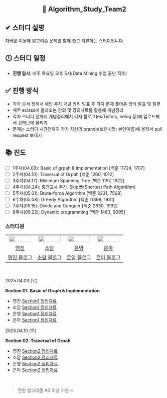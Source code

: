 <div align="center">
  
## 📘 Algorithm_Study_Team2

</div>

## ✔ 스터디 설명  
자바를 이용해 알고리즘 문제를 함께 풀고 리뷰하는 스터디입니다.  

## 🕒 스터디 일정  
- **진행 일시**: 매주 목요일 오후 5시(Data Mining 수업 끝난 직후)

## ✅ 진행 방식
- 각자 순서 정해서 해당 주차 개념 정리 발표 후 각자 문제 풀어온 방식 발표 및 질문
- 매주 eclass에 올라오는 강의 및 강의자료를 활용해 개념정리
- 각자 스터디 전까지 개념정리해서 각자 블로그(ex.Tistory, velog 등)에 업로드해서 깃허브에 올리기
- 문제는 스터디 시간전까지 각자 자신의 branch(브랜치명: 본인이름)에 올려서 pull request 보내기

## 📚 진도  
- [ ] 1주차(04.03): Basic of grpah & Implementation [백준 11724, 1707]
- [ ] 2주차(04.10): Traversal of Grpah [백준 1260, 1012]
- [ ] 3주차(04.17): Minimum Spanning Tree [백준 1197, 1922]
- [ ] 4주차(04.24): 중간고사 주간. Skip😎(Shortest Path Algorithm)
- [ ] 5주차(05.01): Brute-force Algorithm [백준 2231, 7568]
- [ ] 6주차(05.08): Greedy Algorithm [백준 11399, 1931]
- [ ] 7주차(05.15): Divide and Conquer [백준 2630, 1992]
- [ ] 8주차(05.22): Dynamic programming [백준 1463, 9095]

### 스터디원

<table align="center">
<tr align="center">
<td><img src="https://avatars.githubusercontent.com/u/156926628?v=4" style="width:95%;"></td>
<td><img src="https://avatars.githubusercontent.com/u/156926628?v=4" style="width:95%;"></td>
<td><img src="https://avatars.githubusercontent.com/u/156926628?v=4" style="width:95%; "></td>
<td><img src="https://avatars.githubusercontent.com/u/156926628?v=4" style="width:95%; "></td>
</tr>


<tr align="center">
<td><a href="https://github.com/J0725">영진</td>
<td><a href="https://github.com/sodam2z">소담</td>
<td><a href="https://github.com/eun5young">은영</td>
<td><a href="https://github.com/tprpt">은아</td>

</tr>


<tr align="center">
<td><a href="https://velog.io/@younjin_02/posts">영진 블로그</td>
<td><a href="https://velog.io/@sodam2z/posts">소담 블로그</td>
<td><a href="https://velog.io/@eun5young/posts">은영 블로그</td>
<td><a href="https://velog.io/@pinia124/posts">은아 블로그</td>
</tr>
</table>

<br>

2025.04.03 (목)

**Section 01. Basic of Graph & Implementation**

* 영진 <a href="https://velog.io/@younjin_02/Algorithm-04.-Basic-Graph-Implementation">Section1 정리자료</a>
* 소담 <a href="https://velog.io/@sodam2z/Algorithm-Basic-of-Graph">Section1 정리자료</a>
* 은영 <a href="https://velog.io/@eun5young/알고리즘-스터디-1">Section1 정리자료</a>
* 은아 <a href="https://velog.io/@pinia124/Algorithm-3.-Basic-of-graph">Section1 정리자료</a>

2025.04.10 (목)

**Section 02. Traversal of Grpah**

* 영진 <a href="https://velog.io/@younjin_02/Algorithm-05.-Traversal-of-Graph">Section2 정리자료</a>
* 소담 <a href="">Section2 정리자료</a>
* 은영 <a href="">Section2 정리자료</a>
* 은아 <a href="">Section2 정리자료</a>
<br>

> 전원 알고리즘 A0 이상 기원 🔥  
